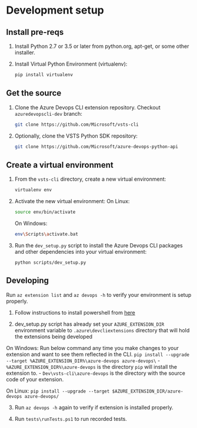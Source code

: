 # Development setup

## Install pre-reqs

1. Install Python 2.7 or 3.5 or later from python.org, apt-get, or some other installer.

2. Install Virtual Python Environment (virtualenv):
   ```bash
   pip install virtualenv
   ```

## Get the source

1. Clone the Azure Devops CLI extension repository. Checkout `azuredevopscli-dev` branch:
   ```bash
   git clone https://github.com/Microsoft/vsts-cli
   ```

2. Optionally, clone the VSTS Python SDK repository:
   ```bash
   git clone https://github.com/Microsoft/azure-devops-python-api
   ```

## Create a virtual environment

1. From the `vsts-cli` directory, create a new virtual environment:
   ```bash
   virtualenv env
   ```

2. Activate the new virtual environment:
   On Linux:
   ```bash
   source env/bin/activate
   ```
   On Windows:
   ```bash
   env\Scripts\activate.bat
   ```

3. Run the `dev_setup.py` script to install the Azure Devops CLI packages and other dependencies into your virtual environment:
   ```
   python scripts/dev_setup.py
   ```

## Developing

Run `az extension list` and `az devops -h` to verify your environment is setup properly. 

1. Follow instructions to install powershell from [here](https://docs.microsoft.com/en-us/powershell/scripting/install/installing-powershell-core-on-linux?view=powershell-6)

2. dev_setup.py script has already set your `AZURE_EXTENSION_DIR` environment variable to `.azure\devcliextensions` directory that will hold the extensions being developed

On Windows:
    Run below command any time you make changes to your extension and want to see them reflected in the CLI.
    ```
    pip install --upgrade --target %AZURE_EXTENSION_DIR%\azure-devops azure-devops\
    ```
    - `%AZURE_EXTENSION_DIR%\azure-devops` is the directory `pip` will install the extension to.
    - `Dev\vsts-cli\azure-devops` is the directory with the source code of your extension.

On Linux:
    ```
    pip install --upgrade --target $AZURE_EXTENSION_DIR/azure-devops azure-devops/
    ```

3. Run `az devops -h` again to verify if extension is installed properly.

4. Run `tests\runTests.ps1` to run recorded tests.





